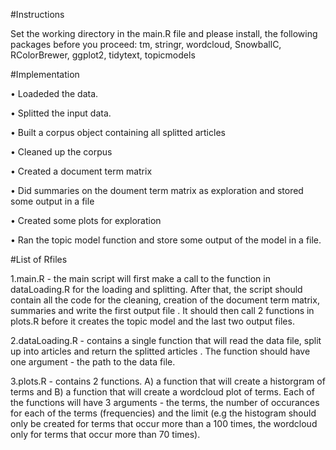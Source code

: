 #Instructions

Set the working directory in the main.R file and please install, the following packages before you proceed:
tm,
stringr,
wordcloud,
SnowballC,
RColorBrewer,
ggplot2,
tidytext,
topicmodels

#Implementation

• Loadeded the data.

• Splitted the input data.

• Built a corpus object containing all splitted articles

• Cleaned up the corpus

• Created a document term matrix

• Did summaries on the doument term matrix as exploration and stored some output in a file

• Created some plots for exploration

• Ran the topic model function and store some output of the model in a file.

#List of Rfiles

1.main.R - the main script will first make a call to the function in dataLoading.R for the loading and
splitting. After that, the script should contain all the code for the cleaning, creation of the document
term matrix, summaries and write the first output file . It should then call 2 functions
in plots.R before it creates the topic model and the last two output files.

2.dataLoading.R - contains a single function that will read the data file, split up into articles and
return the splitted articles . The function should have one
argument - the path to the data file.

3.plots.R - contains 2 functions. A) a function that will create a historgram of terms and B) a function
that will create a wordcloud plot of terms. Each of the functions will have 3 arguments - the terms, the
number of occurances for each of the terms (frequencies) and the limit (e.g the histogram should only
be created for terms that occur more than a 100 times, the wordcloud only for terms that occur more
than 70 times).
